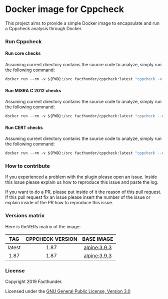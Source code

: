 # Docker image for Cppcheck

This project aims to provide a simple Docker image to encapsulate and run a Cppcheck analysis through Docker.

### Run Cppcheck

#### Run core checks
Assuming current directory contains the source code to analyze, simply run the following command:
```Dockerfile
docker run --rm -v ${PWD}:/src facthunder/cppcheck:latest "cppcheck -v --xml --enable=all . 2> report.xml"
```

#### Run MISRA C 2012 checks
Assuming current directory contains the source code to analyze, simply run the following command:
```Dockerfile
docker run --rm -v ${PWD}:/src facthunder/cppcheck:latest "cppcheck --dump . && misra.py *.dump 2> report.xml"
```

#### Run CERT checks
Assuming current directory contains the source code to analyze, simply run the following command:
```Dockerfile
docker run --rm -v ${PWD}:/src facthunder/cppcheck:latest "cppcheck --dump . && cert.py *.dump 2> report.xml"
```

### How to contribute
If you experienced a problem with the plugin please open an issue. Inside this issue please explain us how to reproduce this issue and paste the log.

If you want to do a PR, please put inside of it the reason of this pull request. If this pull request fix an issue please insert the number of the issue or explain inside of the PR how to reproduce this issue.

### Versions matrix

Here is theVERs matrix of the image:

|     TAG     | CPPCHECK VERSION |                     BASE IMAGE                    |
|:-----------:|:----------------:|:-------------------------------------------------:|
|    latest   |       1.87       |  [alpine:3.9.3](https://hub.docker.com/_/alpine)  |
|     1.87    |       1.87       |  [alpine:3.9.3](https://hub.docker.com/_/alpine)  |

### License
Copyright 2019 Facthunder.

Licensed under the [GNU General Public License, Version 3.0](https://www.gnu.org/licenses/gpl.txt)
